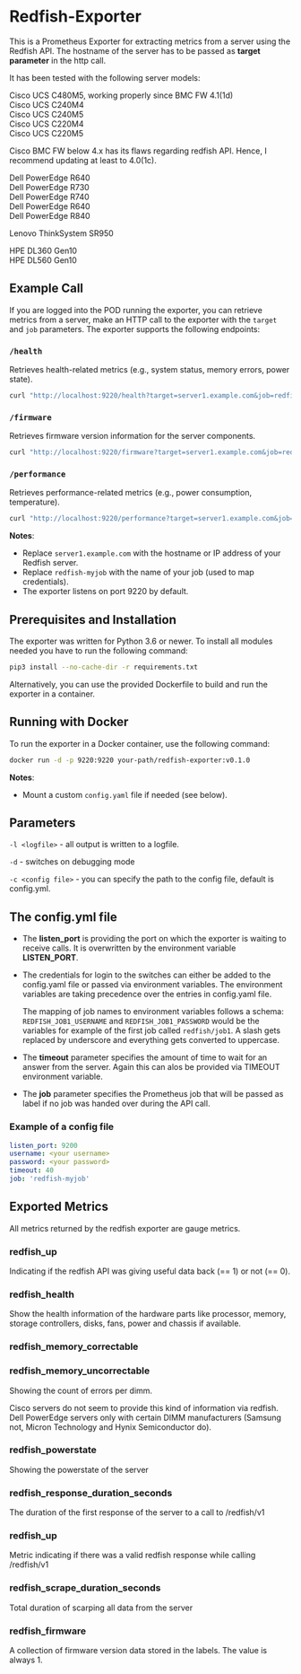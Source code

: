 # Redfish-Exporter

This is a Prometheus Exporter for extracting metrics from a server using the Redfish API.
The hostname of the server has to be passed as **target parameter** in the http call.

It has been tested with the following server models:

Cisco UCS C480M5, working properly since BMC FW 4.1(1d)  
Cisco UCS C240M4  
Cisco UCS C240M5  
Cisco UCS C220M4  
Cisco UCS C220M5

Cisco BMC FW below 4.x has its flaws regarding redfish API. Hence, I recommend updating at least to 4.0(1c).

Dell PowerEdge R640  
Dell PowerEdge R730  
Dell PowerEdge R740  
Dell PowerEdge R640  
Dell PowerEdge R840

Lenovo ThinkSystem SR950

HPE DL360 Gen10   
HPE DL560 Gen10

## Example Call

If you are logged into the POD running the exporter, you can retrieve metrics from a server, make an HTTP call to the exporter with the `target` and `job` parameters. The exporter supports the following endpoints:

### `/health`
Retrieves health-related metrics (e.g., system status, memory errors, power state).

```bash
curl "http://localhost:9220/health?target=server1.example.com&job=redfish-myjob"
```

### `/firmware`
Retrieves firmware version information for the server components.

```bash
curl "http://localhost:9220/firmware?target=server1.example.com&job=redfish-myjob"
```

### `/performance`
Retrieves performance-related metrics (e.g., power consumption, temperature).

```bash
curl "http://localhost:9220/performance?target=server1.example.com&job=redfish-myjob"
```

**Notes**:
- Replace `server1.example.com` with the hostname or IP address of your Redfish server.
- Replace `redfish-myjob` with the name of your job (used to map credentials).
- The exporter listens on port 9220 by default.

## Prerequisites and Installation

The exporter was written for Python 3.6 or newer. To install all modules needed you have to run the following command:

```bash
pip3 install --no-cache-dir -r requirements.txt
```

Alternatively, you can use the provided Dockerfile to build and run the exporter in a container.

## Running with Docker

To run the exporter in a Docker container, use the following command:

```bash
docker run -d -p 9220:9220 your-path/redfish-exporter:v0.1.0
```

**Notes**:
- Mount a custom `config.yaml` file if needed (see below).

## Parameters

`-l <logfile>` - all output is written to a logfile.

`-d` - switches on debugging mode

`-c <config file>` - you can specify the path to the config file, default is config.yml.

## The config.yml file

* The **listen_port** is providing the port on which the exporter is waiting to receive calls. It is overwritten by the environment variable **LISTEN_PORT**.

* The credentials for login to the switches can either be added to the config.yaml file or passed via environment variables. The environment variables are taking precedence over the entries in config.yaml file.

    The mapping of job names to environment variables follows a schema: `REDFISH_JOB1_USERNAME` and `REDFISH_JOB1_PASSWORD` would be the variables for example of the first job called `redfish/job1`.
    A slash gets replaced by underscore and everything gets converted to uppercase.

* The **timeout** parameter specifies the amount of time to wait for an answer from the server. Again this can alos be provided via TIMEOUT environment variable.

* The **job** parameter specifies the Prometheus job that will be passed as label if no job was handed over during the API call.

### Example of a config file

```yaml
listen_port: 9200
username: <your username>
password: <your password>
timeout: 40
job: 'redfish-myjob'
```

## Exported Metrics

All metrics returned by the redfish exporter are gauge metrics.

### redfish_up

Indicating if the redfish API was giving useful data back (== 1) or not (== 0).

### redfish_health

Show the health information of the hardware parts like processor, memory, storage controllers, disks, fans, power and chassis if available.

### redfish_memory_correctable

### redfish_memory_uncorrectable

Showing the count of errors per dimm.

Cisco servers do not seem to provide this kind of information via redfish. Dell PowerEdge servers only with certain DIMM manufacturers (Samsung not, Micron Technology and Hynix Semiconductor do).

### redfish_powerstate

Showing the powerstate of the server

### redfish_response_duration_seconds

The duration of the first response of the server to a call to /redfish/v1

### redfish_up

Metric indicating if there was a valid redfish response while calling /redfish/v1

### redfish_scrape_duration_seconds

Total duration of scarping all data from the server

### redfish_firmware

A collection of firmware version data stored in the labels. The value is always 1.
